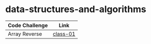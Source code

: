 # data-structures-and-algorithms

| Code Challenge | Link |
| -------------- | ---- |
| Array Reverse | [class-01](challenges/arrayReverse/array-reverse.js) |